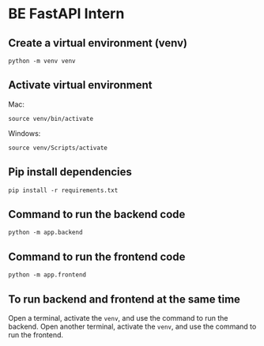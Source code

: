# BE FastAPI Intern

## Create a virtual environment (venv)

```
python -m venv venv
```

## Activate virtual environment

Mac:

```
source venv/bin/activate
```

Windows:

```
source venv/Scripts/activate
```

## Pip install dependencies

```
pip install -r requirements.txt
```

## Command to run the backend code

```
python -m app.backend
```

## Command to run the frontend code

```
python -m app.frontend
```

## To run backend and frontend at the same time

Open a terminal, activate the `venv`, and use the command to run the backend.
Open another terminal, activate the `venv`, and use the command to run the frontend.

